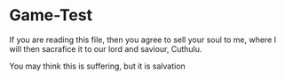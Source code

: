 # Game-Test

If you are reading this file, then you agree to sell your soul to me, where I will then sacrafice it to our lord and saviour, Cuthulu.

You may think this is suffering, but it is salvation
